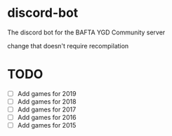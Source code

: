 # discord-bot
The discord bot for the BAFTA YGD Community server

change that doesn't require recompilation

# TODO

- [ ] Add games for 2019
- [ ] Add games for 2018
- [ ] Add games for 2017
- [ ] Add games for 2016
- [ ] Add games for 2015
